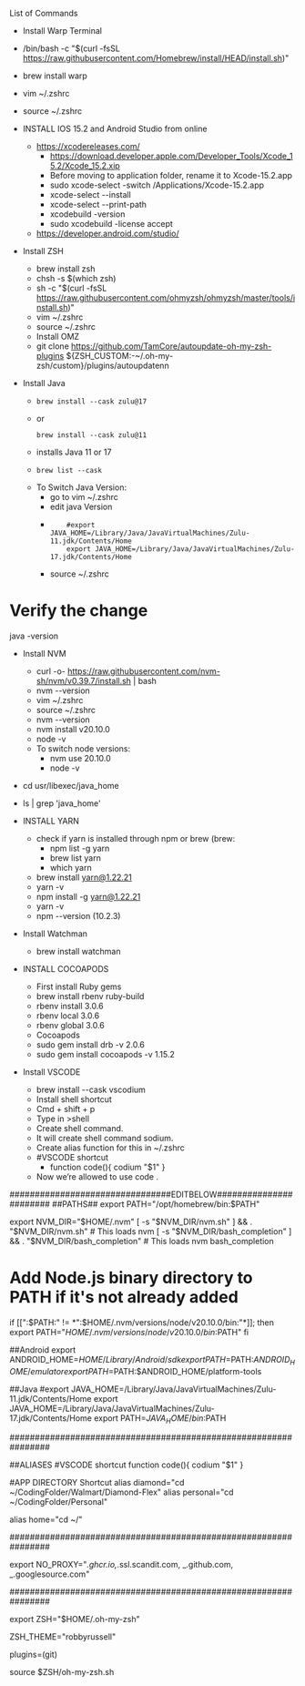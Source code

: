 List of Commands

- Install Warp Terminal
- /bin/bash -c "$(curl -fsSL https://raw.githubusercontent.com/Homebrew/install/HEAD/install.sh)"
- brew install warp
- vim ~/.zshrc
- source ~/.zshrc

- INSTALL IOS 15.2 and Android Studio from online

  - https://xcodereleases.com/
    - https://download.developer.apple.com/Developer_Tools/Xcode_15.2/Xcode_15.2.xip
    - Before moving to application folder, rename it to Xcode-15.2.app
    - sudo xcode-select -switch /Applications/Xcode-15.2.app
    - xcode-select --install
    - xcode-select --print-path
    - xcodebuild -version
    - sudo xcodebuild -license accept
  - https://developer.android.com/studio/

- Install ZSH

  - brew install zsh
  - chsh -s $(which zsh)
  - sh -c "$(curl -fsSL https://raw.githubusercontent.com/ohmyzsh/ohmyzsh/master/tools/install.sh)"
  - vim ~/.zshrc
  - source ~/.zshrc
  - Install OMZ
  - git clone https://github.com/TamCore/autoupdate-oh-my-zsh-plugins ${ZSH_CUSTOM:-~/.oh-my-zsh/custom}/plugins/autoupdatenn

- Install Java
  - ```
    brew install --cask zulu@17
    ```
  - or 
    ```
    brew install --cask zulu@11
    ```
  - installs Java 11 or 17
  - ```
    brew list --cask
    ```
  - To Switch Java Version:
    - go to vim ~/.zshrc
    - edit java Version
    - ```
          #export JAVA_HOME=/Library/Java/JavaVirtualMachines/Zulu-11.jdk/Contents/Home
          export JAVA_HOME=/Library/Java/JavaVirtualMachines/Zulu-17.jdk/Contents/Home
      ```
    - source ~/.zshrc
    
# Verify the change
java -version

- Install NVM

  - curl -o- https://raw.githubusercontent.com/nvm-sh/nvm/v0.39.7/install.sh | bash
  - nvm --version
  - vim ~/.zshrc
  - source ~/.zshrc
  - nvm --version
  - nvm install v20.10.0
  - node -v
  - To switch node versions:
    - nvm use 20.10.0
    - node -v

- cd usr/libexec/java_home
- ls | grep 'java_home'

- INSTALL YARN
  - check if yarn is installed through npm or brew (brew: 
    - npm list -g yarn
    - brew list yarn
    - which yarn
  - brew install yarn@1.22.21
  - yarn -v
  - npm install -g yarn@1.22.21
  - yarn -v
  - npm --version (10.2.3)

- Install Watchman
  - brew install watchman
- INSTALL COCOAPODS

  - First install Ruby gems
  - brew install rbenv ruby-build
  - rbenv install 3.0.6
  - rbenv local 3.0.6
  - rbenv global 3.0.6
  - Cocoapods
  - sudo gem install drb -v 2.0.6
  - sudo gem install cocoapods -v 1.15.2

- Install VSCODE
  - brew install --cask vscodium
  - Install shell shortcut
  - Cmd + shift + p
  - Type in >shell
  - Create shell command.
  - It will create shell command sodium.
  - Create alias function for this in ~/.zshrc
  - #VSCODE shortcut
    - function
      code(){
      codium "$1"
      }
  - Now we’re allowed to use code .

################################EDITBELOW#######################
##PATHS##
export PATH="/opt/homebrew/bin:$PATH"

export NVM_DIR="$HOME/.nvm"
[ -s "$NVM_DIR/nvm.sh" ] && . "$NVM_DIR/nvm.sh" # This loads nvm
[ -s "$NVM_DIR/bash_completion" ] && . "$NVM_DIR/bash_completion" # This loads nvm bash_completion

# Add Node.js binary directory to PATH if it's not already added

if [[":$PATH:" != *":$HOME/.nvm/versions/node/v20.10.0/bin:"*]]; then
export PATH="$HOME/.nvm/versions/node/v20.10.0/bin:$PATH"
fi

##Android
export ANDROID_HOME=$HOME/Library/Android/sdk
export PATH=$PATH:$ANDROID_HOME/emulator
export PATH=$PATH:$ANDROID_HOME/platform-tools


##Java
#export JAVA_HOME=/Library/Java/JavaVirtualMachines/Zulu-11.jdk/Contents/Home
export JAVA_HOME=/Library/Java/JavaVirtualMachines/Zulu-17.jdk/Contents/Home
export PATH=$JAVA_HOME/bin:$PATH

################################################################

##ALIASES
#VSCODE shortcut
function code(){
codium "$1"
}

#APP DIRECTORY Shortcut
alias diamond="cd ~/CodingFolder/Walmart/Diamond-Flex"
alias personal="cd ~/CodingFolder/Personal"

alias home="cd ~/"

################################################################

export NO_PROXY="_.ghcr.io,_.ssl.scandit.com, _.github.com, _.googlesource.com"

################################################################

export ZSH="$HOME/.oh-my-zsh"

ZSH_THEME="robbyrussell"

plugins=(git)

source $ZSH/oh-my-zsh.sh
